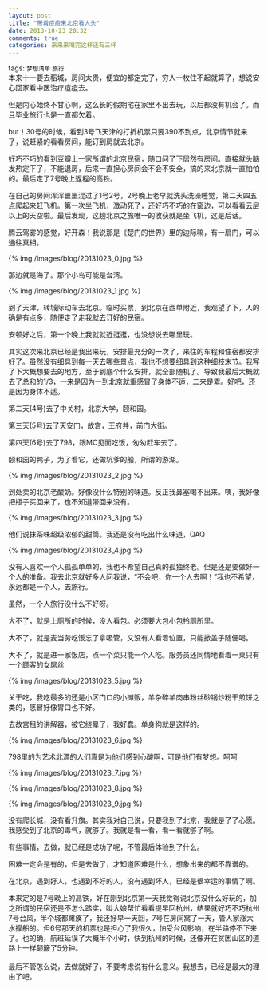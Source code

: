 ```yaml
---
layout: post
title: "带着痘痘来北京看人头"
date: 2013-10-23 20:32
comments: true
categories: 来来来喝完这杯还有三杯
---
```

tags: `梦想清单` `旅行`
<br>
本来十一要去稻城，房间太贵，便宜的都定完了，穷人一枚住不起就算了，想说安心回家看中医治疗痘痘去。

但是内心始终不甘心啊，这么长的假期宅在家里不出去玩，以后都没有机会了。而且毕业旅行也是一直都欠着。

but！30号的时候，看到3号飞天津的打折机票只要390不到点，北京情节就来了，说赶紧的看看房间，能订到房就去北京。

好巧不巧的看到豆瓣上一家所谓的北京民宿，随口问了下居然有房间。直接就头脑发热定下了，不能退房，后来一直担心房间会不会不安全，搞的来北京就一直怕怕的。最后定了7号晚上返程的高铁。

在自己的房间浑浑噩噩混过了1号2号，2号晚上老早就洗头洗澡睡觉，第二天四五点爬起来赶飞机。第一次坐飞机，激动死了，还好巧不巧的在窗边，可以看看云层以上的天空啦。最后发现，这趟北京之旅唯一的收获就是坐飞机，这是后话。
    

腾云驾雾的感觉，好开森！我说那是《楚门的世界》里的边际嘛，有一扇门，可以通往真相。

{% img /images/blog/20131023_0.jpg %}

那边就是海了。那个小岛可能是台湾。

{% img /images/blog/20131023_1.jpg %}

到了天津，转城际动车去北京。临时买票，到北京在西单附近，我观望了下，人的确是有点多，随便走了走我就去订好的民宿。

安顿好之后，第一个晚上我就就近逛逛，也没想说去哪里玩。

其实这次来北京已经是我出来玩，安排最充分的一次了，来往的车程和住宿都安排好了。虽然没有细具到每一天去哪些景点，我也不想要细具到这种细枝末节。我写了下大概想要去的地方，至于到底个什么安排，就全部随机了。导致我最后大概就去了总和的1/3，一来是因为一到北京就重感冒了身体不适，二来是累。好吧，还是因为身体不适。

第二天(4号)去了中关村，北京大学，颐和园。

第三天(5号)去了天安门，故宫，王府井，前门大街。

第四天(6号)去了798，跟MC见面吃饭，匆匆赶车去了。


颐和园的鸭子，为了看它，还做坑爹的船，所谓的游湖。

{% img /images/blog/20131023_2.jpg %}

到处卖的北京老酸奶。好像没什么特别的味道。反正我鼻塞喝不出来。咦，我好像把瓶子买回来了，也不知道带回来没有。

{% img /images/blog/20131023_3.jpg %}

他们说抹茶味超级浓郁的甜筒。我还是没有吃出什么味道，QAQ

{% img /images/blog/20131023_4.jpg %}

没有人喜欢一个人孤孤单单的，我也不希望自己真的孤独终老。但是还是要做好一个人的准备。我去北京就好多人问我说，“不会吧，你一个人去啊！”我也不希望，永远都是一个人，去旅行。

虽然，一个人旅行没什么不好呀。

大不了，就是上厕所的时候，没人看包。必须要大包小包拎厕所里。

大不了，就是麦当劳吃饭忘了拿吸管，又没有人看着位置，只能掀盖子随便喝。

大不了，就是进一家饭店，点一个菜只能一个人吃。服务员还同情地看着一桌只有一个顾客的女屌丝

{% img /images/blog/20131023_5.jpg %}

关于吃，我吃最多的还是小区门口的小摊贩，羊杂碎羊肉串粉丝砂锅炒粉干煎饼之类的，感冒好像胃口也不好。

去故宫租的讲解器，被它绕晕了，我好蠢。单身狗就是这样的。

{% img /images/blog/20131023_6.jpg %}

798里的为艺术北漂的人们真是为他们感到心酸啊，可是他们有梦想。呵呵

{% img /images/blog/20131023_7.jpg %}

{% img /images/blog/20131023_8.jpg %}

{% img /images/blog/20131023_9.jpg %}


没有爬长城，没有看升旗。其实我对自己说，只要我到了北京，我就是了了心愿。我感受到了北京的毒气，就够了。我就是看一看，看一看就够了啊。

有些事情，去做，就已经是成功了呢，不管最后体验到了什么。

困难一定会是有的，但是去做了，才知道困难是什么，想象出来的都不靠谱的。

在北京，遇到好人，也遇到不好的人，没有遇到坏人，已经是很幸运的事情了啊。
<br>

本来定的是7号晚上的高铁，好在刚到北京第一天我觉得说北京没什么好玩的，加之所谓的民宿还是不怎么踏实，叫大娘帮忙看看提早回杭州，结果就好巧不巧杭州7号台风，半个城都瘫痪了，我还好早一天回，7号在房间窝了一天，管人家涨大水撑船的。但6号那天的机票也是担心了我很久，怕受台风影响，在半路停不下来了。也的确，航班延误了大概半个小时，快到杭州的时候，还像开在贫困山区的道路上一样颠簸了5分钟。
<br>
<br>
最后不管怎么说，去做就好了，不要考虑说有什么意义。我想去，已经是最大的理由了吧。

